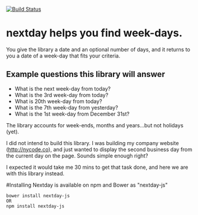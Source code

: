 [![Build Status](https://travis-ci.org/chrisanderss0n/nextday.svg?branch=master)](https://travis-ci.org/chrisanderss0n/nextday)

# nextday helps you find week-days.
You give the library a date and an optional number of days, and it returns to you a date of a week-day that fits your criteria.

<h2>Example questions this library will answer</h2>

- What is the next week-day from today?
- What is the 3rd week-day from today?
- What is 20th week-day from today?
- What is the 7th week-day from yesterday?
- What is the 1st week-day from December 31st?

The library accounts for week-ends, months and years...but not holidays (yet).

I did not intend to build this library.  I was building my company website (http://nycode.co), and just wanted to display the second business day from the current day on the page.  Sounds simple enough right?

I expected it would take me 30 mins to get that task done, and here we are with this library instead.

#Installing
Nextday is available on npm and Bower as "nextday-js"
```
bower install nextday-js
OR
npm install nextday-js
```